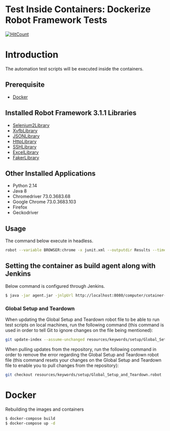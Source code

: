 
# **Test Inside Containers:** Dockerize Robot Framework Tests
[![HitCount](http://hits.dwyl.io/edsherwin/robotframework-docker.svg)](http://hits.dwyl.io/edsherwin/robotframework-docker)


# Introduction

The automation test scripts will be executed inside the containers.

## Prerequisite

- [Docker](https://www.digitalocean.com/community/tutorials/how-to-install-and-use-docker-on-ubuntu-16-04)


## Installed Robot Framework 3.1.1 Libraries

- [Selenium2Library](https://github.com/robotframework/Selenium2Library)
- [XvfbLibrary](https://github.com/drobota/robotframework-xvfb)
- [JSONLibrary]()
- [HttpLibrary]()
- [SSHLibrary]()
- [ExcelLibrary]()
- [FakerLibrary]()

## Other Installed Applications

- Python 2.14
- Java 8
- Chromedriver 73.0.3683.68
- Google Chrome 73.0.3683.103
- Firefox
- Geckodriver

## Usage
The command below execute in headless.
```sh
robot --variable BROWSER:chrome -x junit.xml --outputdir Results --timestampoutputs project/google/google-search.robot && rebot --outputdir Results --output output.xml --merge results/output-*.xml
```
## Setting the container as build agent along with Jenkins

Below command is configured through Jenkins. 

```sh
$ java -jar agent.jar -jnlpUrl http://localhost:8080/computer/cotainer-build-01/slave-agent.jnlp -secret 75c7c48273db32fdcb0e72d8032cc28f80348974c5fc9e88012df9fa7b6f8e7e
```

### Global Setup and Teardown

When updating the Global Setup and Teardown robot file to be able to run test scripts on local machines, run the following command (this command is used in order to tell Git to ignore changes on the file being mentioned):
```sh
git update-index --assume-unchanged resources/keywords/setup/Global_Setup_and_Teardown.robot
```

When pulling updates from the repository, run the following command in order to remove the error regarding the Global Setup and Teardown robot file (this command resets your changes on the Global Setup and Teardown file to enable you to pull changes from the repository):
```sh
git checkout resources/keywords/setup/Global_Setup_and_Teardown.robot
```

# Docker

Rebuilding the images and containers

```sh
$ docker-compose build
$ docker-compose up -d
```